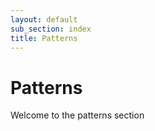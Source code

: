 ```yaml
---
layout: default
sub_section: index
title: Patterns
---
```


# Patterns

Welcome to the patterns section